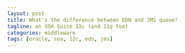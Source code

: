 ```yaml
---
layout: post
title: What's the difference between EDN and JMS queue?
tagline: on SOA Suite 12c (and 11g too)
categories: middleware
tags: [oracle, soa, 12c, edn, jms]
---
```

